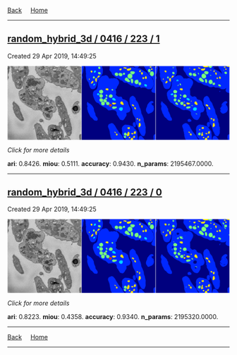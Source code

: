 
[Back](..)&nbsp;&nbsp;&nbsp;&nbsp;&nbsp;[Home](https://leapmanlab.github.io/snapshots)

---

<div class="summary"><a href="1"><h2>random_hybrid_3d / 0416 / 223 / 1</h2></a><p>Created 29 Apr 2019, 14:49:25
</p><a href="1"><img src="1/media/summary.png" align="center"></a><p>
<i>Click for more details</i>
</p></div>

**ari**: 0.8426. **miou**: 0.5111. **accuracy**: 0.9430. **n_params**: 2195467.0000. 

---

<div class="summary"><a href="0"><h2>random_hybrid_3d / 0416 / 223 / 0</h2></a><p>Created 29 Apr 2019, 14:49:25
</p><a href="0"><img src="0/media/summary.png" align="center"></a><p>
<i>Click for more details</i>
</p></div>

**ari**: 0.8223. **miou**: 0.4358. **accuracy**: 0.9340. **n_params**: 2195320.0000. 

---

[Back](..)&nbsp;&nbsp;&nbsp;&nbsp;&nbsp;[Home](https://leapmanlab.github.io/snapshots)

---
